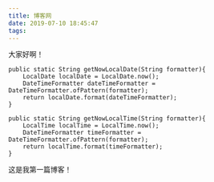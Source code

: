 ```yaml
---
title: 博客网
date: 2019-07-10 18:45:47
tags:
---
```

大家好啊！


    public static String getNowLocalDate(String formatter){
        LocalDate localDate = LocalDate.now();
        DateTimeFormatter dateTimeFormatter = DateTimeFormatter.ofPattern(formatter);
        return localDate.format(dateTimeFormatter);
    }

    public static String getNowLocalTime(String formatter){
        LocalTime localTime = LocalTime.now();
        DateTimeFormatter timeFormatter = DateTimeFormatter.ofPattern(formatter);
        return localTime.format(timeFormatter);
    }
    
这是我第一篇博客！